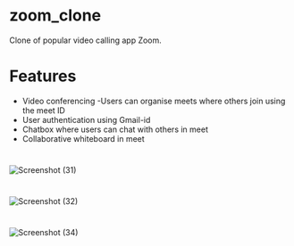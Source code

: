 # zoom_clone
Clone of popular video calling app Zoom.

# Features
* Video conferencing -Users can organise meets where others join using the meet ID
* User authentication using Gmail-id
* Chatbox where users can chat with others in meet
* Collaborative whiteboard in meet
#
![Screenshot (31)](https://github.com/AlinaRizvi28/zoom_clone/assets/113281232/42cae2f7-fc67-44ca-88e1-719e01815475)
#
![Screenshot (32)](https://github.com/AlinaRizvi28/zoom_clone/assets/113281232/701184b2-6d6d-4082-988a-7fab3fa799fb)
#
![Screenshot (34)](https://github.com/AlinaRizvi28/zoom_clone/assets/113281232/99902137-97a8-40f0-a74d-9315f391789e)



